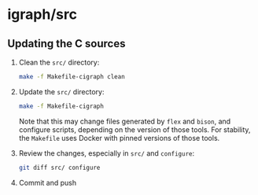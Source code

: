 # igraph/src

## Updating the C sources

1. Clean the `src/` directory:

    ```sh
    make -f Makefile-cigraph clean
    ```

2. Update the `src/` directory:

    ```sh
    make -f Makefile-cigraph
    ```

    Note that this may change files generated by `flex` and `bison`, and configure scripts, depending on the version of those tools.
    For stability, the `Makefile` uses Docker with pinned versions of those tools.

3. Review the changes, especially in `src/` and `configure`:

    ```sh
    git diff src/ configure
    ```

4. Commit and push
